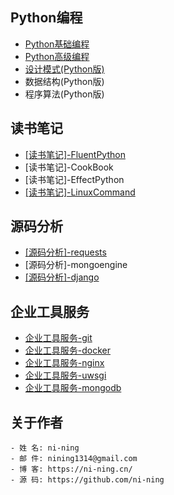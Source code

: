 

## Python编程
- [Python基础编程](python/)
- [Python高级编程](https://advance-python.readthedocs.io/zh_CN/latest/)
- [设计模式(Python版)](pattern/)
- 数据结构(Python版)
- 程序算法(Python版)

## 读书笔记
- [[读书笔记]-FluentPython](https://github.com/ni-ning/FluentPython)
- [读书笔记]-CookBook
- [读书笔记]-EffectPython
- [[读书笔记]-LinuxCommand](book/ubuntu)

## 源码分析
- [[源码分析]-requests](code/requests/)
- [源码分析]-mongoengine
- [[源码分析]-django](code/django/)

## 企业工具服务
- [企业工具服务-git](tools/git)
- [企业工具服务-docker](tools/docker)
- [企业工具服务-nginx](tools/nginx)
- [企业工具服务-uwsgi](tools/uwsgi)
- [企业工具服务-mongodb](tools/mongodb)

## 关于作者
	- 姓 名: ni-ning
    - 邮 件: nining1314@gmail.com
    - 博 客: https://ni-ning.cn/
    - 源 码: https://github.com/ni-ning